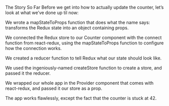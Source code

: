 The Story So Far
Before we get into how to actually update the counter, let’s look at what we’ve done up til now:

We wrote a mapStateToProps function that does what the name says: transforms the Redux state into an object containing props.

We connected the Redux store to our Counter component with the connect function from react-redux, using the mapStateToProps function to configure how the connection works.

We created a reducer function to tell Redux what our state should look like.

We used the ingeniously-named createStore function to create a store, and passed it the reducer.

We wrapped our whole app in the Provider component that comes with react-redux, and passed it our store as a prop.

The app works flawlessly, except the fact that the counter is stuck at 42.
